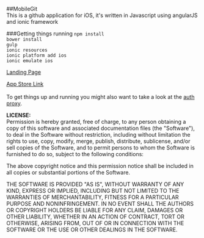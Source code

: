 ##MobileGit  
This is a github application for iOS, it's written in Javascript using angularJS and ionic framework

###Getting things running
<code>npm install</code>  
<code>bower install</code>  
<code>gulp</code>  
<code>ionic resources</code>  
<code>ionic platform add ios</code>  
<code>ionic emulate ios</code>

<a href="http://jackhanford.com/MobileGit/">Landing Page</a>  

<a href="https://itunes.apple.com/us/app/mobilegit/id918733984?ls=1&mt=8">App Store Link</a>  
<br />
To get things up and running you might also want to take a look at the <a href="https://github.com/hanford/MobileGit-Server">auth proxy</a>.

**LICENSE:**
<br />
Permission is hereby granted, free of charge, to any person obtaining a copy
of this software and associated documentation files (the "Software"), to deal
in the Software without restriction, including without limitation the rights
to use, copy, modify, merge, publish, distribute, sublicense, and/or sell
copies of the Software, and to permit persons to whom the Software is
furnished to do so, subject to the following conditions:

The above copyright notice and this permission notice shall be included in
all copies or substantial portions of the Software.

THE SOFTWARE IS PROVIDED "AS IS", WITHOUT WARRANTY OF ANY KIND, EXPRESS OR
IMPLIED, INCLUDING BUT NOT LIMITED TO THE WARRANTIES OF MERCHANTABILITY,
FITNESS FOR A PARTICULAR PURPOSE AND NONINFRINGEMENT. IN NO EVENT SHALL THE
AUTHORS OR COPYRIGHT HOLDERS BE LIABLE FOR ANY CLAIM, DAMAGES OR OTHER
LIABILITY, WHETHER IN AN ACTION OF CONTRACT, TORT OR OTHERWISE, ARISING FROM,
OUT OF OR IN CONNECTION WITH THE SOFTWARE OR THE USE OR OTHER DEALINGS IN
THE SOFTWARE.
